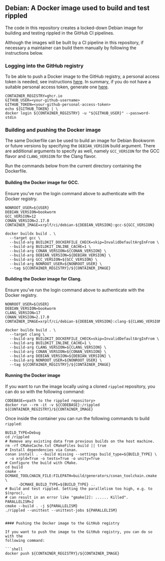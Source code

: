 ## Debian: A Docker image used to build and test rippled

The code in this repository creates a locked-down Debian image for building and
testing rippled in the GitHub CI pipelines.

Although the images will be built by a CI pipeline in this repository, if
necessary a maintainer can build them manually by following the instructions
below.

### Logging into the GitHub registry

To be able to push a Docker image to the GitHub registry, a personal access
token is needed, see instructions [here](https://docs.github.com/en/packages/working-with-a-github-packages-registry/working-with-the-container-registry#authenticating-with-a-personal-access-token-classic).
In summary, if you do not have a suitable personal access token, generate one
[here](https://github.com/settings/tokens/new?scopes=write:packages).

```shell
CONTAINER_REGISTRY=ghcr.io
GITHUB_USER=<your-github-username>
GITHUB_TOKEN=<your-github-personal-access-token>
echo ${GITHUB_TOKEN} | \
docker login ${CONTAINER_REGISTRY} -u "${GITHUB_USER}" --password-stdin
```

### Building and pushing the Docker image

The same Dockerfile can be used to build an image for Debian Bookworm or future
versions by specifying the `DEBIAN_VERSION` build argument. There are additional
arguments to specify as well, namely `GCC_VERSION` for the GCC flavor and
`CLANG_VERSION` for the Clang flavor.

Run the commands below from the current directory containing the Dockerfile.

#### Building the Docker image for GCC.

Ensure you've run the login command above to authenticate with the Docker
registry.

```shell
NONROOT_USER=${USER}
DEBIAN_VERSION=bookworm
GCC_VERSION=12
CONAN_VERSION=2.17.0
CONTAINER_IMAGE=xrplf/ci/debian-${DEBIAN_VERSION}:gcc-${GCC_VERSION}

docker buildx build . \
  --target gcc \
  --build-arg BUILDKIT_DOCKERFILE_CHECK=skip=InvalidDefaultArgInFrom \
  --build-arg BUILDKIT_INLINE_CACHE=1 \
  --build-arg CONAN_VERSION=${CONAN_VERSION} \
  --build-arg DEBIAN_VERSION=${DEBIAN_VERSION} \
  --build-arg GCC_VERSION=${GCC_VERSION} \
  --build-arg NONROOT_USER=${NONROOT_USER} \
  --tag ${CONTAINER_REGISTRY}/${CONTAINER_IMAGE}
```

#### Building the Docker image for Clang.

Ensure you've run the login command above to authenticate with the Docker
registry.

```shell
NONROOT_USER=${USER}
DEBIAN_VERSION=bookworm
CLANG_VERSION=17
CONAN_VERSION=2.17.0
CONTAINER_IMAGE=xrplf/ci/debian-${DEBIAN_VERSION}:clang-${CLANG_VERSION}

docker buildx build . \
  --target clang \
  --build-arg BUILDKIT_DOCKERFILE_CHECK=skip=InvalidDefaultArgInFrom \
  --build-arg BUILDKIT_INLINE_CACHE=1 \
  --build-arg CLANG_VERSION=${CLANG_VERSION} \
  --build-arg CONAN_VERSION=${CONAN_VERSION} \
  --build-arg DEBIAN_VERSION=${DEBIAN_VERSION} \
  --build-arg NONROOT_USER=${NONROOT_USER} \
  --tag ${CONTAINER_REGISTRY}/${CONTAINER_IMAGE}
```

#### Running the Docker image

If you want to run the image locally using a cloned `rippled` repository, you
can do so with the following command:

```shell
CODEBASE=<path to the rippled repository>
docker run --rm -it -v ${CODEBASE}:/rippled ${CONTAINER_REGISTRY}/${CONTAINER_IMAGE}
```

Once inside the container you can run the following commands to build `rippled`:

```shell
BUILD_TYPE=Debug
cd /rippled
# Remove any existing data from previous builds on the host machine.
rm -rf CMakeCache.txt CMakeFiles build || true
# Install dependencies via Conan.
conan install . --build missing --settings build_type=${BUILD_TYPE} \
  -o xrpld=True -o tests=True -o unity=True
# Configure the build with CMake.
cd build
cmake -DCMAKE_TOOLCHAIN_FILE:FILEPATH=build/generators/conan_toolchain.cmake \
      -DCMAKE_BUILD_TYPE=${BUILD_TYPE} ..
# Build and test rippled. Setting the parallelism too high, e.g. to $(nproc),
# can result in an error like "gmake[2]: ...... Killed".
PARALLELISM=2
cmake --build . -j ${PARALLELISM}
./rippled --unittest --unittest-jobs ${PARALLELISM}
```
```

#### Pushing the Docker image to the GitHub registry

If you want to push the image to the GitHub registry, you can do so with the
following command:

```shell
docker push ${CONTAINER_REGISTRY}/${CONTAINER_IMAGE}
```
